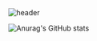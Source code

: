 <img src="https://capsule-render.vercel.app/api?type=waving&height=300&color=gradient&text=Hi%20there%20👋&fontAlign=21&textBg=false&fontAlignY=17&fontSize=45&animation=blink" alt="header" data-canonical-src="" style="max-width: 100%;">

![Anurag's GitHub stats](https://github-readme-stats.vercel.app/api?username=vladimir-shevchenko01&theme=gotham)
